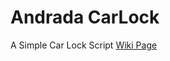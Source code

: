 # Andrada CarLock
A Simple Car Lock Script
[Wiki Page](https://github.com/IMS-Network/Andrada-City/wiki/Andrada-Car-Lock)

